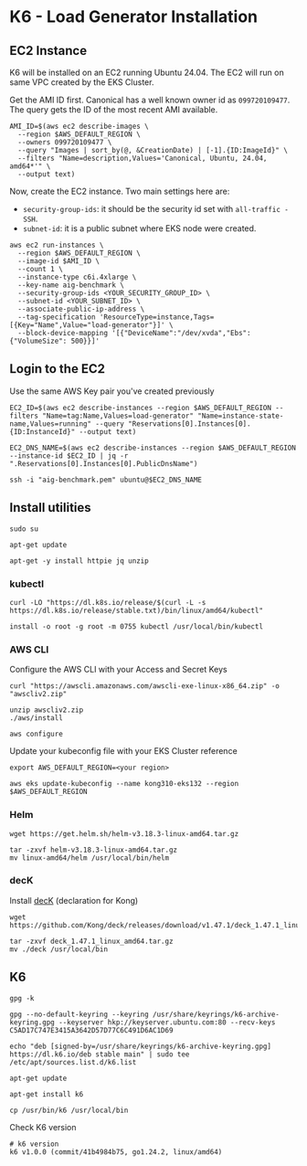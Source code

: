 # K6 - Load Generator Installation

## EC2 Instance

K6 will be installed on an EC2 running Ubuntu 24.04. The EC2 will run on same VPC created by the EKS Cluster.

Get the AMI ID first. Canonical has a well known owner id as ``099720109477``. The query gets the ID of the most recent AMI available.
```
AMI_ID=$(aws ec2 describe-images \
  --region $AWS_DEFAULT_REGION \
  --owners 099720109477 \
  --query "Images | sort_by(@, &CreationDate) | [-1].{ID:ImageId}" \
  --filters "Name=description,Values='Canonical, Ubuntu, 24.04, amd64*'" \
  --output text)
```

Now, create the EC2 instance. Two main settings here are:

* ``security-group-ids``: it should be the security id set with ``all-traffic - SSH``.
* ``subnet-id``: it is a public subnet where EKS node were created.

```
aws ec2 run-instances \
  --region $AWS_DEFAULT_REGION \
  --image-id $AMI_ID \
  --count 1 \
  --instance-type c6i.4xlarge \
  --key-name aig-benchmark \
  --security-group-ids <YOUR_SECURITY_GROUP_ID> \
  --subnet-id <YOUR_SUBNET_ID> \
  --associate-public-ip-address \
  --tag-specification 'ResourceType=instance,Tags=[{Key="Name",Value="load-generator"}]' \
  --block-device-mapping '[{"DeviceName":"/dev/xvda","Ebs":{"VolumeSize": 500}}]'
```

## Login to the EC2

Use the same AWS Key pair you've created previously

```
EC2_ID=$(aws ec2 describe-instances --region $AWS_DEFAULT_REGION --filters "Name=tag:Name,Values=load-generator" "Name=instance-state-name,Values=running" --query "Reservations[0].Instances[0].{ID:InstanceId}" --output text)

EC2_DNS_NAME=$(aws ec2 describe-instances --region $AWS_DEFAULT_REGION --instance-id $EC2_ID | jq -r ".Reservations[0].Instances[0].PublicDnsName")

ssh -i "aig-benchmark.pem" ubuntu@$EC2_DNS_NAME
```


## Install utilities
```
sudo su
```

```
apt-get update
```

```
apt-get -y install httpie jq unzip
```

### kubectl
```
curl -LO "https://dl.k8s.io/release/$(curl -L -s https://dl.k8s.io/release/stable.txt)/bin/linux/amd64/kubectl"

install -o root -g root -m 0755 kubectl /usr/local/bin/kubectl
```

### AWS CLI
Configure the AWS CLI with your Access and Secret Keys

```
curl "https://awscli.amazonaws.com/awscli-exe-linux-x86_64.zip" -o "awscliv2.zip"

unzip awscliv2.zip
./aws/install
```
```
aws configure
```

Update your kubeconfig file with your EKS Cluster reference

```
export AWS_DEFAULT_REGION=<your region>

aws eks update-kubeconfig --name kong310-eks132 --region $AWS_DEFAULT_REGION
```


### Helm

```
wget https://get.helm.sh/helm-v3.18.3-linux-amd64.tar.gz

tar -zxvf helm-v3.18.3-linux-amd64.tar.gz
mv linux-amd64/helm /usr/local/bin/helm
```
### decK

Install [decK](https://docs.konghq.com/deck/) (declaration for Kong)

```
wget https://github.com/Kong/deck/releases/download/v1.47.1/deck_1.47.1_linux_amd64.tar.gz

tar -zxvf deck_1.47.1_linux_amd64.tar.gz
mv ./deck /usr/local/bin
```


## K6


```
gpg -k

gpg --no-default-keyring --keyring /usr/share/keyrings/k6-archive-keyring.gpg --keyserver hkp://keyserver.ubuntu.com:80 --recv-keys C5AD17C747E3415A3642D57D77C6C491D6AC1D69

echo "deb [signed-by=/usr/share/keyrings/k6-archive-keyring.gpg] https://dl.k6.io/deb stable main" | sudo tee /etc/apt/sources.list.d/k6.list
```

```
apt-get update
```

```
apt-get install k6
```

```
cp /usr/bin/k6 /usr/local/bin
```

Check K6 version

```
# k6 version
k6 v1.0.0 (commit/41b4984b75, go1.24.2, linux/amd64)
```
